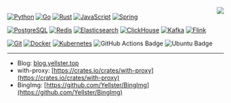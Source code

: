 <img align="right" src="https://github-readme-stats.vercel.app/api?username=Yellster&show_icons=true&count_private=true&theme=jolly&icon_color=5CBDD8&bg_color=15,123175,5B2749,777777&hide_title=false&hide_border=false&locale=cn">

<!-- Language and Framework -->
[![Python](https://img.shields.io/badge/Python-3776AB?style=flat-square&logo=python&logoColor=white)](https://www.python.org/)
[![Go](https://img.shields.io/badge/Go-00ADD8?style=flat-square&logo=go&logoColor=white)](https://go.dev/)
[![Rust](https://img.shields.io/badge/Rust-000000?style=flat-square&logo=rust&logoColor=white)](https://www.rust-lang.org/)
[![JavaScript](https://img.shields.io/badge/JavaScript-F7DF1E?style=flat-square&logo=javascript&logoColor=black)](https://developer.mozilla.org/en-US/docs/Web/JavaScript)
[![Spring](https://img.shields.io/badge/Spring-6DB33F?style=flat-square&logo=spring&logoColor=white)](https://spring.io/projects/spring-framework)
<!-- Database -->
[![PostgreSQL](https://img.shields.io/badge/PostgreSQL-336791?style=flat-square&logo=postgresql&logoColor=white)](https://www.postgresql.org/)
[![Redis](https://img.shields.io/badge/Redis-DC382D?style=flat-square&logo=redis&logoColor=white)](https://redis.io/)
[![Elasticsearch](https://img.shields.io/badge/Elasticsearch-005571?style=flat-square&logo=elasticsearch&logoColor=white)](https://www.elastic.co/elasticsearch/)
[![ClickHouse](https://img.shields.io/badge/ClickHouse-FFCC01?style=flat-square&logo=clickhouse&logoColor=black)](https://clickhouse.com/)
[![Kafka](https://img.shields.io/badge/Kafka-231F20?style=flat-square&logo=apachekafka&logoColor=white)](https://kafka.apache.org/)
[![Flink](https://img.shields.io/badge/Flink-E6522C?style=flat-square&logo=apacheflink&logoColor=white)](https://flink.apache.org/)
<!-- DevOps -->
[![Git](https://img.shields.io/badge/-Git-F05032?style=flat-square&logo=git&logoColor=white)](https://git-scm.com/)
[![Docker](https://img.shields.io/badge/-Docker-46a2f1?style=flat-square&logo=docker&logoColor=white)](https://www.docker.com/)
[![Kubernetes](https://img.shields.io/badge/Kubernetes-326CE5.svg?style=flat-squar&logo=Kubernetes&logoColor=white)](https://kubernetes.io/)
![GitHub Actions Badge](https://img.shields.io/badge/GitHub%20Actions-2088FF?logo=githubactions&logoColor=fff&style=flat-square)
![Ubuntu Badge](https://img.shields.io/badge/Ubuntu-E95420?logo=ubuntu&logoColor=fff&style=flat-square)

---

- Blog: [blog.yellster.top](https://blog.yellster.top)
- with-proxy: [https://crates.io/crates/with-proxy](https://crates.io/crates/with-proxy)
- BingImg: [https://github.com/Yellster/BingImg](https://github.com/Yellster/BingImg)

<!-- ---

![Visited](https://count.getloli.com/get/@Yellster?theme=3d-num) -->

